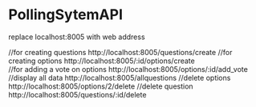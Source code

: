 # PollingSytemAPI
replace localhost:8005 with web address

//for creating questions
http://localhost:8005/questions/create 
//for creating options
http://localhost:8005/:id/options/create  
//for adding a vote on options
http://localhost:8005/options/:id/add_vote
//display all data
http://localhost:8005/allquestions
//delete options
http://localhost:8005/options/2/delete
//delete question
http://localhost:8005/questions/:id/delete


